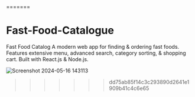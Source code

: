 
=======
# Fast-Food-Catalogue
Fast Food Catalog A modern web app for finding &amp; ordering fast foods. Features extensive menu, advanced search, category sorting, &amp; shopping cart. Built with React.js &amp; Node.js.



![Screenshot 2024-05-16 143113](https://github.com/FardinBazregar/Fast-Food-Catalogue/assets/143270493/e8937783-fe0d-4224-960b-4582fef37d4f)
>>>>>>> dd75ab85f14c3c293890d2641e1909b41c4c6e65

